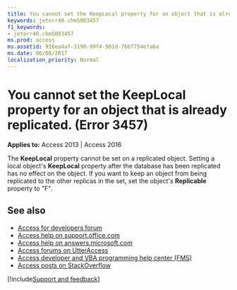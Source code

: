 ```yaml
---
title: You cannot set the KeepLocal property for an object that is already replicated. (Error 3457)
keywords: jeterr40.chm5003457
f1_keywords:
- jeterr40.chm5003457
ms.prod: access
ms.assetid: 916ea4af-3190-99f4-901d-76b7754efa6a
ms.date: 06/08/2017
localization_priority: Normal
---
```



# You cannot set the KeepLocal property for an object that is already replicated. (Error 3457)

  

**Applies to:** Access 2013 | Access 2016

The  **KeepLocal** property cannot be set on a replicated object. Setting a local object's **KeepLocal** property after the database has been replicated has no effect on the object. If you want to keep an object from being replicated to the other replicas in the set, set the object's **Replicable** property to "F".

## See also

- [Access for developers forum](https://social.msdn.microsoft.com/Forums/office/home?forum=accessdev)
- [Access help on support.office.com](https://support.office.com/search/results?query=Access)
- [Access help on answers.microsoft.com](https://answers.microsoft.com/)
- [Access forums on UtterAccess](https://www.utteraccess.com/forum/index.php?act=idx)
- [Access developer and VBA programming help center (FMS)](https://www.fmsinc.com/MicrosoftAccess/developer/)
- [Access posts on StackOverflow](https://stackoverflow.com/questions/tagged/ms-access)

[!include[Support and feedback](~/includes/feedback-boilerplate.md)]